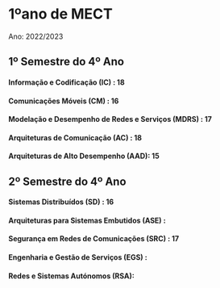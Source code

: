 # 1ºano de MECT
Ano: 2022/2023

## 1º Semestre do 4º Ano
#### Informação e Codificação (IC) : 18
#### Comunicações Móveis (CM) : 16
#### Modelação e Desempenho de Redes e Serviços (MDRS) : 17
#### Arquiteturas de Comunicação (AC) : 18
#### Arquiteturas de Alto Desempenho (AAD): 15

## 2º Semestre do 4º Ano
#### Sistemas Distribuídos (SD) : 16  
#### Arquiteturas para Sistemas Embutidos (ASE) : 
#### Segurança em Redes de Comunicações (SRC) : 17  
#### Engenharia e Gestão de Serviços (EGS) : 
#### Redes e Sistemas Autónomos (RSA): 
